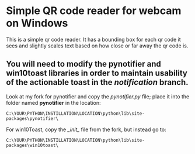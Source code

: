 # Simple QR code reader for webcam on Windows

This is a simple qr code reader. It has a bounding box for each qr code it sees and slightly scales text based on how close or far away the qr code is.

## **You will need to modify the pynotifier and win10toast libraries in order to maintain usability of the actionable toast in the *notification* branch.**

Look at my fork for pynotifier and copy the *pynotifier.py* file; place it into the folder named **pynotifier** in the location:

```path
C:\YOUR\PYTHON\INSTILLATION\LOCATION\python\lib\site-packages\pynotifier\
```

For win10Toast, copy the *\__init__* file from the fork, but instead go to:

```path
C:\YOUR\PYTHON\INSTILLATION\LOCATION\python\lib\site-packages\win10toast\
```
